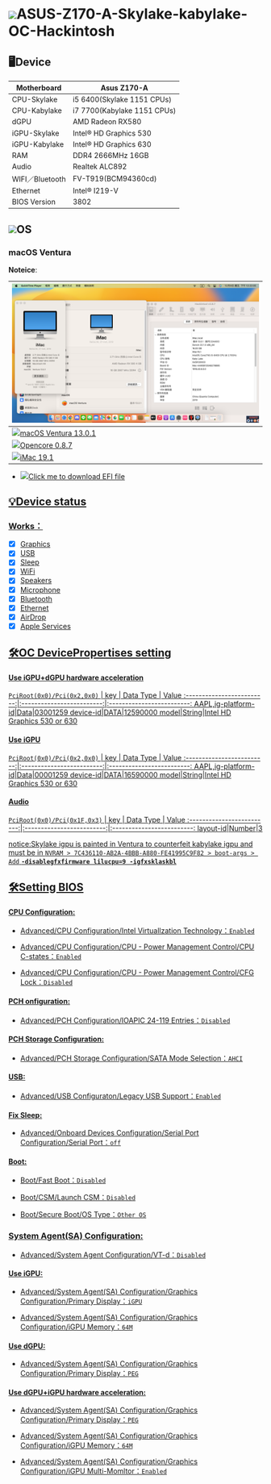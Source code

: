 # <img src=https://cdn-icons-png.flaticon.com/512/2/2235.png height="50px">ASUS-Z170-A-Skylake-kabylake-OC-Hackintosh

## 🖥️Device

| Motherboard | Asus Z170-A |
|------------|-------------------------------|
| CPU-Skylake | i5 6400(Skylake 1151 CPUs) |
| CPU-Kabylake | i7 7700(Kabylake 1151 CPUs) |
| dGPU | AMD Radeon RX580 |
| iGPU-Skylake | Intel® HD Graphics 530 |
| iGPU-Kabylake | Intel® HD Graphics 630 |
| RAM | DDR4 2666MHz 16GB |
| Audio | Realtek ALC892 |
| WIFI／Bluetooth | FV-T919(BCM94360cd) |
| Ethernet | Intel® I219-V |
| BIOS Version | 3802 |

## <img src="https://miro.medium.com/max/1200/0*kIZGmKka4RBS9R2D.png" height="40px">OS

### macOS Ventura 

**Noteice**:  

| ![alt text](Mac.png) |
|------------|
| <a href="https://www.apple.com/tw/macos/macos-ventura-preview/"><img src="https://i.pcmag.com/imagery/reviews/04iuiyBZ61YPzdVS4GfRYKM-29.fit_scale.size_760x427.v1666629922.png" height="32px"/>macOS Ventura 13.0.1 |
| <a href="https://github.com/acidanthera/OpenCorePkg/releases/tag/0.8.7"><img src="https://raw.githubusercontent.com/acidanthera/OpenCorePkg/master/Docs/Logos/LogoApprox.svg" height="34px"/>Opencore 0.8.7 |
| <a href="https://dortania.github.io/OpenCore-Install-Guide/extras/smbios-support.html"><img src="https://aux.iconspalace.com/uploads/imac-icon-256.png" height="30px"/>iMac 19.1 |

- <a href="https://github.com/ParrotXray/ASUS-Z170-A-Skylake-Kabylake-OC-Hackintosh/releases/tag/v0.8.7"><img src="https://aux.iconspalace.com/uploads/downloads-folder-icon-256.png" height="32px">Click me to download EFI file


## 💡Device status
### Works：
- [x] Graphics
- [x] USB
- [x] Sleep
- [x] WiFi
- [x] Speakers
- [x] Microphone
- [x] Bluetooth
- [x] Ethernet
- [x] AirDrop
- [x] Apple Services

## 🛠️OC DevicePropertises setting
#### Use iGPU+dGPU hardware acceleration
`PciRoot(0x0)/Pci(0x2,0x0)`
| key |  Data Type  |  Value
:-------------------------:|:-------------------------:|:-------------------------:
AAPL,ig-platform-id|Data|03001259
device-id|DATA|12590000
model|String|Intel HD Graphics 530 or 630

#### Use iGPU
`PciRoot(0x0)/Pci(0x2,0x0)`
| key |  Data Type  |  Value
:-------------------------:|:-------------------------:|:-------------------------:
AAPL,ig-platform-id|Data|00001259
device-id|DATA|16590000
model|String|Intel HD Graphics 530 or 630
#### Audio
`PciRoot(0x0)/Pci(0x1F,0x3)`
| key |  Data Type  |  Value
:-------------------------:|:-------------------------:|:-------------------------:
layout-id|Number|3

notice:Skylake igpu is painted in Ventura to counterfeit kabylake igpu and must be in `NVRAM > 7C436110-AB2A-4BBB-A880-FE41995C9F82 > boot-args > Add` **`-disablegfxfirmware lilucpu=9 -igfxsklaskbl`**

## 🛠️Setting BIOS

#### CPU Configuration:

- Advanced/CPU Configuration/Intel Virtuallzation Technology：`Enabled`

- Advanced/CPU Configuration/CPU - Power Management Control/CPU C-states：`Enabled`

- Advanced/CPU Configuration/CPU - Power Management Control/CFG Lock：`Disabled`

#### PCH onfiguration:

- Advanced/PCH Configuration/IOAPIC 24-119 Entries：`Disabled`

#### PCH Storage Configuration:

- Advanced/PCH Storage Configuration/SATA Mode Selection：`AHCI`

#### USB:

- Advanced/USB Configuraton/Legacy USB Support：`Enabled`

#### Fix Sleep:

- Advanced/Onboard Devices Configuration/Serial Port Configuration/Serial Port：`off`

#### Boot:

- Boot/Fast Boot：`Disabled`

- Boot/CSM/Launch CSM：`Disabled`

- Boot/Secure Boot/OS Type：`Other OS`

### System Agent(SA) Configuration:

- Advanced/System Agent Configuration/VT-d：`Disabled`

#### Use iGPU:

- Advanced/System Agent(SA) Configuration/Graphics Configuration/Primary Display：`iGPU`

- Advanced/System Agent(SA) Configuration/Graphics Configuration/iGPU Memory：`64M`

#### Use dGPU:

- Advanced/System Agent(SA) Configuration/Graphics Configuration/Primary Display：`PEG`

#### Use dGPU+iGPU hardware acceleration:

- Advanced/System Agent(SA) Configuration/Graphics Configuration/Primary Display：`PEG`

- Advanced/System Agent(SA) Configuration/Graphics Configuration/iGPU Memory：`64M`

- Advanced/System Agent(SA) Configuration/Graphics Configuration/iGPU Multi-Momltor：`Enabled`
